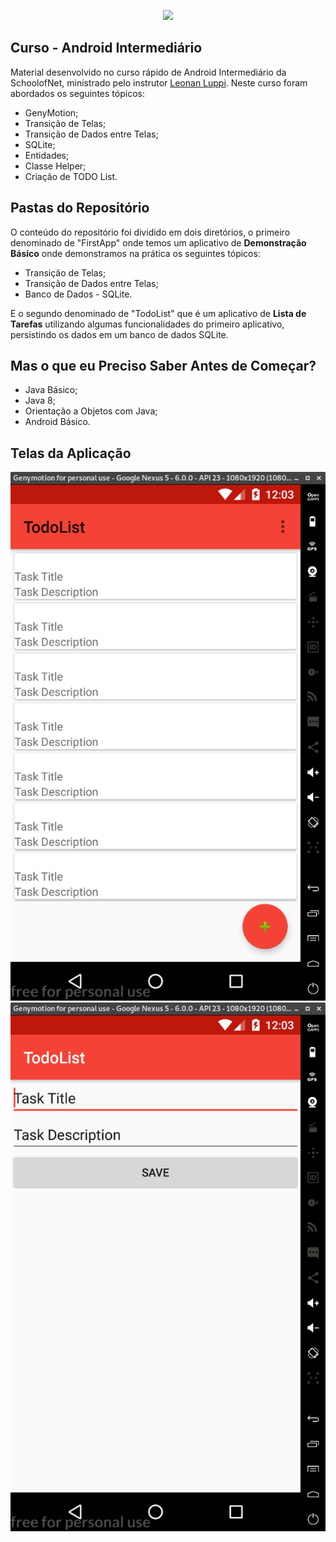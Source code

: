 <p align="center">
<img style="-webkit-user-select: none;" src="https://cdn.wccftech.com/wp-content/uploads/2018/01/Android-Logo.jpg" height="200">
</p>

## Curso -  Android Intermediário
Material desenvolvido no curso rápido de Android Intermediário da SchoolofNet, ministrado pelo instrutor [Leonan Luppi](https://github.com/leonanluppi). Neste curso foram abordados os seguintes tópicos:

* GenyMotion;
* Transição de Telas;
* Transição de Dados entre Telas;
* SQLite;
* Entidades;
* Classe Helper;
* Criação de TODO List.

## Pastas do Repositório

O conteúdo do repositório foi dividido em dois diretórios, o primeiro denominado de "FirstApp" onde temos um aplicativo de **Demonstração Básico** onde demonstramos na prática os seguintes tópicos:
* Transição de Telas;
* Transição de Dados entre Telas;
* Banco de Dados - SQLite.

E o segundo denominado de "TodoList" que é um aplicativo de **Lista de Tarefas** utilizando algumas funcionalidades do primeiro aplicativo, persistindo os dados em um banco de dados SQLite.

## Mas o que eu Preciso Saber Antes de Começar?

* Java Básico;
* Java 8;
* Orientação a Objetos com Java;
* Android Básico.

## Telas da Aplicação
![Principal](https://raw.githubusercontent.com/vs0uz4/cr_android_intermediario/master/assets/main.png)
![Adicionar](https://raw.githubusercontent.com/vs0uz4/cr_android_intermediario/master/assets/add.png)
